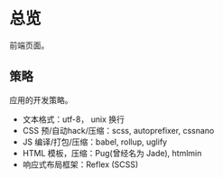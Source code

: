 # 总览

前端页面。

## 策略

应用的开发策略。

- 文本格式：utf-8， unix 换行
- CSS 预/自动hack/压缩：scss, autoprefixer, cssnano
- JS 编译/打包/压缩：babel, rollup, uglify
- HTML 模板，压缩：Pug(曾经名为 Jade), htmlmin
- 响应式布局框架：Reflex (SCSS)
